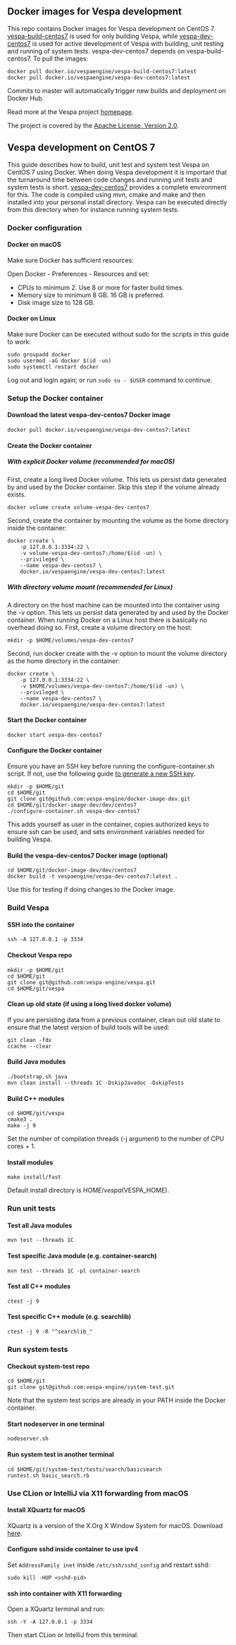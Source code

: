 ## Docker images for Vespa development

This repo contains Docker images for Vespa development on CentOS 7.
[vespa-build-centos7](https://hub.docker.com/repository/docker/vespaengine/vespa-build-centos7)
is used for only building Vespa, while
[vespa-dev-centos7](https://hub.docker.com/repository/docker/vespaengine/vespa-dev-centos7)
is used for active development of Vespa with building, unit testing and running of system tests.
vespa-dev-centos7 depends on vespa-build-centos7. To pull the images:

    docker pull docker.io/vespaengine/vespa-build-centos7:latest
    docker pull docker.io/vespaengine/vespa-dev-centos7:latest

Commits to master will automatically trigger new builds and deployment on Docker Hub.

Read more at the Vespa project [homepage](http://docs.vespa.ai).

The project is covered by the [Apache License, Version 2.0](https://www.apache.org/licenses/LICENSE-2.0).


## Vespa development on CentOS 7

This guide describes how to build, unit test and system test Vespa on CentOS 7 using Docker.
When doing Vespa development it is important that the turnaround time between code changes
and running unit tests and system tests is short.
[vespa-dev-centos7](https://hub.docker.com/repository/docker/vespaengine/vespa-dev-centos7)
provides a complete environment for this.
The code is compiled using mvn, cmake and make and then installed into your personal install directory.
Vespa can be executed directly from this directory when for instance running system tests.


### Docker configuration

#### Docker on macOS

Make sure Docker has sufficient resources:

Open Docker - Preferences - Resources and set:
* CPUs to minimum 2. Use 8 or more for faster build times.
* Memory size to minimum 8 GB. 16 GB is preferred.
* Disk image size to 128 GB.

#### Docker on Linux

Make sure Docker can be executed without sudo for the scripts in this guide to work:

    sudo groupadd docker
    sudo usermod -aG docker $(id -un)
    sudo systemctl restart docker
    
Log out and login again; or run `sudo su - $USER` command to continue.

### Setup the Docker container

#### Download the latest vespa-dev-centos7 Docker image

    docker pull docker.io/vespaengine/vespa-dev-centos7:latest

#### Create the Docker container

##### With explicit Docker volume (recommended for macOS)

First, create a long lived Docker volume.
This lets us persist data generated by and used by the Docker container.
Skip this step if the volume already exists.

    docker volume create volume-vespa-dev-centos7

Second, create the container by mounting the volume as the home directory inside the container:

    docker create \
        -p 127.0.0.1:3334:22 \
        -v volume-vespa-dev-centos7:/home/$(id -un) \
        --privileged \
        --name vespa-dev-centos7 \
        docker.io/vespaengine/vespa-dev-centos7:latest

##### With directory volume mount (recommended for Linux)

A directory on the host machine can be mounted into the container using the -v option.
This lets us persist data generated by and used by the Docker container.
When running Docker on a Linux host there is basically no overhead doing so.
First, create a volume directory on the host:

    mkdir -p $HOME/volumes/vespa-dev-centos7

Second, run docker create with the -v option to mount the volume directory as the home directory in the container:

    docker create \
        -p 127.0.0.1:3334:22 \
        -v $HOME/volumes/vespa-dev-centos7:/home/$(id -un) \
        --privileged \
        --name vespa-dev-centos7 \
        docker.io/vespaengine/vespa-dev-centos7:latest

#### Start the Docker container

    docker start vespa-dev-centos7

#### Configure the Docker container

Ensure you have an SSH key before running the configure-container.sh script.
If not, use the following guide
[to generate a new SSH key](https://help.github.com/en/github/authenticating-to-github/generating-a-new-ssh-key-and-adding-it-to-the-ssh-agent).

    mkdir -p $HOME/git
    cd $HOME/git
    git clone git@github.com:vespa-engine/docker-image-dev.git
    cd $HOME/git/docker-image-dev/dev/centos7
    ./configure-container.sh vespa-dev-centos7

This adds yourself as user in the container, copies authorized keys to ensure ssh can be used,
and sets environment variables needed for building Vespa.

#### Build the vespa-dev-centos7 Docker image (optional)

    cd $HOME/git/docker-image-dev/dev/centos7
    docker build -t vespaengine/vespa-dev-centos7:latest .

Use this for testing if doing changes to the Docker image.


### Build Vespa

#### SSH into the container

    ssh -A 127.0.0.1 -p 3334

#### Checkout Vespa repo

    mkdir -p $HOME/git
    cd $HOME/git
    git clone git@github.com:vespa-engine/vespa.git
    cd $HOME/git/vespa

#### Clean up old state (if using a long lived docker volume)
    
If you are persisting data from a previous container, clean out old state to ensure that the latest version
of build tools will be used:

    git clean -fdx
    ccache --clear
    
#### Build Java modules

    ./bootstrap.sh java
    mvn clean install --threads 1C -DskipJavadoc -DskipTests

#### Build C++ modules

    cd $HOME/git/vespa
    cmake3 .
    make -j 9

Set the number of compilation threads (-j argument) to the number of CPU cores + 1.

#### Install modules

    make install/fast

Default install directory is $HOME/vespa ($VESPA_HOME).


### Run unit tests

#### Test all Java modules

    mvn test --threads 1C

#### Test specific Java module (e.g. container-search)

    mvn test --threads 1C -pl container-search

#### Test all C++ modules

    ctest -j 9

#### Test specific C++ module (e.g. searchlib)

    ctest -j 9 -R "^searchlib_"


### Run system tests

#### Checkout system-test repo

    cd $HOME/git
    git clone git@github.com:vespa-engine/system-test.git

Note that the system test scrips are already in your PATH inside the Docker container.

#### Start nodeserver in one terminal

    nodeserver.sh

#### Run system test in another terminal

    cd $HOME/git/system-test/tests/search/basicsearch
    runtest.sh basic_search.rb


### Use CLion or IntelliJ via X11 forwarding from macOS

#### Install XQuartz for macOS
XQuartz is a version of the X.Org X Window System for macOS. Download
[here](https://www.xquartz.org/).

#### Configure sshd inside container to use ipv4
Set ```AddressFamily inet``` inside ```/etc/ssh/sshd_config``` and restart sshd:

    sudo kill -HUP <sshd-pid>

#### ssh into container with X11 forwarding
Open a XQuartz terminal and run:

    ssh -Y -A 127.0.0.1 -p 3334

Then start CLion or IntelliJ from this terminal.
